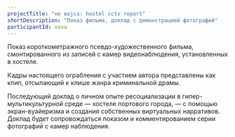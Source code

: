 ```yaml
---
projectTitle: "не вojca: hostel cctv report"
shortDescription: "Показ фильма, доклад с демонстрацией фотографий"
participantId: vova
---
```


Показ короткометражного псевдо-художественного фильма, смонтированного из записей с камер видеонаблюдения, установленных в хостеле.

Кадры настоящего ограбления с участием автора представлены как клип, отсылающий к клише жанра криминальной драмы.

Последующий доклад о личном опыте ресоциализации в гипер-мультикультурной среде — хостеле портового города, — с помощью экран-вуайеризма и создания собственных виртуальных нарративов. Доклад будет сопровождаться показом и комментированием серии фотографий с камер наблюдения.
